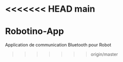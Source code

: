 <<<<<<< HEAD
main
=======
# Robotino-App
Application de communication Bluetooth pour Robot
>>>>>>> origin/master
